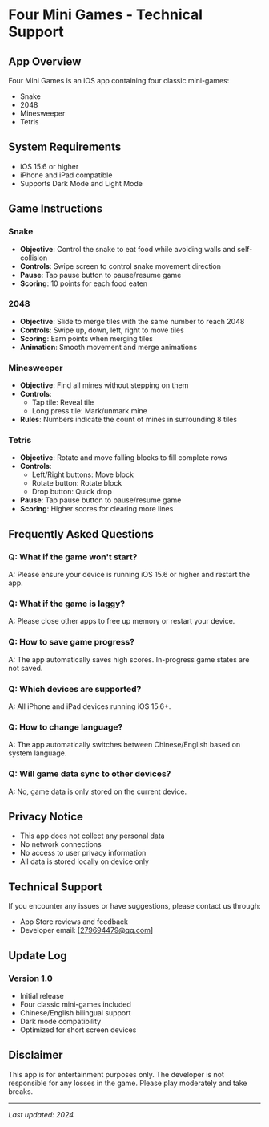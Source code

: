 # Four Mini Games - Technical Support

## App Overview

Four Mini Games is an iOS app containing four classic mini-games:
- Snake
- 2048
- Minesweeper
- Tetris

## System Requirements

- iOS 15.6 or higher
- iPhone and iPad compatible
- Supports Dark Mode and Light Mode

## Game Instructions

### Snake
- **Objective**: Control the snake to eat food while avoiding walls and self-collision
- **Controls**: Swipe screen to control snake movement direction
- **Pause**: Tap pause button to pause/resume game
- **Scoring**: 10 points for each food eaten

### 2048
- **Objective**: Slide to merge tiles with the same number to reach 2048
- **Controls**: Swipe up, down, left, right to move tiles
- **Scoring**: Earn points when merging tiles
- **Animation**: Smooth movement and merge animations

### Minesweeper
- **Objective**: Find all mines without stepping on them
- **Controls**:
  - Tap tile: Reveal tile
  - Long press tile: Mark/unmark mine
- **Rules**: Numbers indicate the count of mines in surrounding 8 tiles

### Tetris
- **Objective**: Rotate and move falling blocks to fill complete rows
- **Controls**:
  - Left/Right buttons: Move block
  - Rotate button: Rotate block
  - Drop button: Quick drop
- **Pause**: Tap pause button to pause/resume game
- **Scoring**: Higher scores for clearing more lines

## Frequently Asked Questions

### Q: What if the game won't start?
A: Please ensure your device is running iOS 15.6 or higher and restart the app.

### Q: What if the game is laggy?
A: Please close other apps to free up memory or restart your device.

### Q: How to save game progress?
A: The app automatically saves high scores. In-progress game states are not saved.

### Q: Which devices are supported?
A: All iPhone and iPad devices running iOS 15.6+.

### Q: How to change language?
A: The app automatically switches between Chinese/English based on system language.

### Q: Will game data sync to other devices?
A: No, game data is only stored on the current device.

## Privacy Notice

- This app does not collect any personal data
- No network connections
- No access to user privacy information
- All data is stored locally on device only

## Technical Support

If you encounter any issues or have suggestions, please contact us through:

- App Store reviews and feedback
- Developer email: [279694479@qq.com]

## Update Log

### Version 1.0
- Initial release
- Four classic mini-games included
- Chinese/English bilingual support
- Dark mode compatibility
- Optimized for short screen devices

## Disclaimer

This app is for entertainment purposes only. The developer is not responsible for any losses in the game. Please play moderately and take breaks.

---

*Last updated: 2024*
